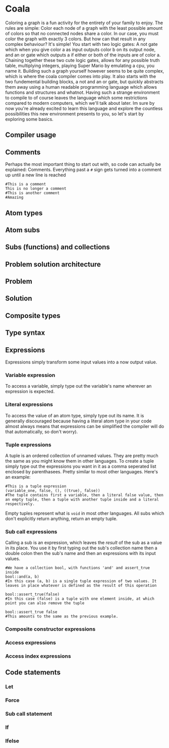 # Coala
Coloring a graph is a fun activity for the entirety of your family to enjoy. The rules are simple: Color each node of a graph with the least possible amount of colors so that no connected nodes share a color. In our case, you must color the graph with exactly 3 colors. But how can that result in any complex behaviour? It's simple! You start with two logic gates: A not gate which when you give color a as input outputs color b on its output node, and an or gate which outputs a if either or both of the inputs are of color a.
Chaining together these two cute logic gates, allows for any possible truth table, multiplying integers, playing Super Mario by emulating a cpu, you name it.
Building such a graph yourself however seems to be quite complex, which is where the coala compiler comes into play. It also starts with the two fundemental building blocks, a not and an or gate, but quickly abstracts them away using a human readable programming language which allows functions and structures and whatnot. Having such a strange environment to compile to of course leaves the language which some restrictions compared to modern computers, which we'll talk about later.
Im sure by now you're already excited to learn this language and explore the countless possibilities this new environment presents to you, so let's start by exploring some basics.

## Compiler usage

## Comments
Perhaps the most important thing to start out with, so code can actually be explained: Comments. Everything past a `#` sign gets turned into a comment up until a new line is reached
```
#This is a comment
This is no longer a comment
#This is another comment
#Amazing
```
## Atom types

## Atom subs

## Subs (functions) and collections

## Problem solution architecture
## Problem
## Solution

## Composite types

## Type syntax

## Expressions
Expressions simply transform some input values into a now output value.
### Variable expression
To access a variable, simply type out the variable's name wherever an expression is expected.
### Literal expressions
To access the value of an atom type, simply type out its name. It is generally discouraged because having a literal atom type in your code almost always means that expressions can be simplified the compiler will do that automatically, so don't worry).
### Tuple expressions
A tuple is an ordered collection of unnamed values. They are pretty much the same as you might know them in other languages. To create a tuple simply type out the expressions you want in it as a comma seperated list enclosed by parenthasees.
Pretty similar to most other languages. Here's an example:
```
#This is a tuple expression
(variable_one, false, (), ((true), false))
#The tuple contains first a variable, then a literal false value, then an empty tuple, then a tuple with another tuple inside and a literal respectively.
```
Empty tuples represent what is `void` in most other languages. All subs which don't explicitly return anything, return an empty tuple.
### Sub call expressions
Calling a sub is an expression, which leaves the _result_ of the sub as a value in its place. You use it by first typing out the sub's collection name then a double colon then the sub's name and then an expressions with its input values.
```
#We have a collection bool, with functions 'and' and assert_true inside
bool::and(a, b)
#In this case (a, b) is a single tuple expression of two values. It leaves in place whatever is defined as the result of this operation

bool::assert_true(false)
#In this case (false) is a tuple with one element inside, at which point you can also remove the tuple

bool::assert_true false
#This amounts to the same as the previous example.
```

### Composite constructor expressions
### Access expressions
### Access index expressions
## Code statements
### Let
### Force
### Sub call statement
### If
### Ifelse



